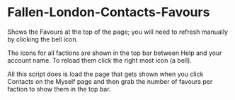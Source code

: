 # Fallen-London-Contacts-Favours
Shows the Favours at the top of the page; you will need to refresh manually by clicking the bell icon.

The icons for all factions are shown in the top bar between Help and your account name. To reload them click the right most icon (a bell).

All this script does is load the page that gets shown when you click Contacts on the Myself page and then grab the number of favours per faction to show them in the top bar.
